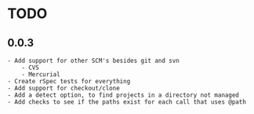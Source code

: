 TODO
===

0.0.3
---
	- Add support for other SCM's besides git and svn
		- CVS
		- Mercurial
	- Create rSpec tests for everything
	- Add support for checkout/clone
	- Add a detect option, to find projects in a directory not managed
	- Add checks to see if the paths exist for each call that uses @path
